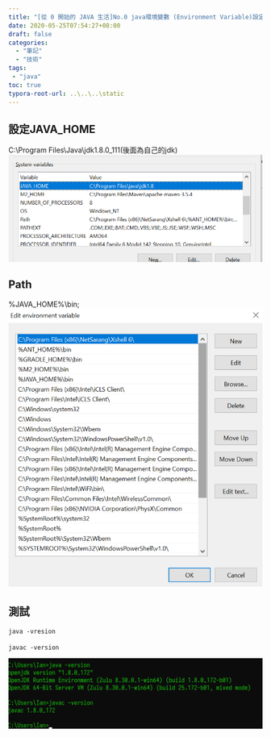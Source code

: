 ```yaml
---
title: "[從 0 開始的 JAVA 生活]No.0 java環境變數 (Environment Variable)設定"
date: 2020-05-25T07:54:27+08:00
draft: false
categories:
  - "筆記"
  - "技術"
tags:
 - "java"
toc: true
typora-root-url: ..\..\..\static
---
```


<!--more-->


## 設定JAVA_HOME
C:\Program Files\Java\jdk1.8.0_111(後面為自己的jdk)
![JAVA_HOME](/images/java/JAVA_HOME.png)

## Path
%JAVA_HOME%\bin;
![Path](/images/java/Path.png)

## 測試

``` shell
java -vresion

javac -version
```

![test_java_version](/images/java/test_java_version.png)

